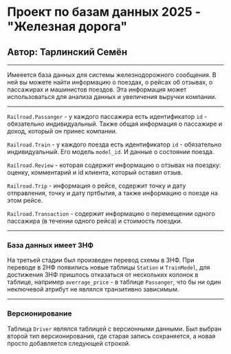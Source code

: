 # Проект по базам данных 2025 - "Железная дорога" 
## Автор: Тарлинский Семён

---

Имееется база данных для системы железнодорожного сообщения. В ней вы можете найти информацию о поездах, о рейсах об отзывах, о пассажирах и машинистов поездов. Эта информация может использоваться для анализа данных и увеличения выручки компании.

--- 

`Railroad.Passanger` - у каждого пассажира есть идентификатор `id` - обязательно индивидуальный. Также общая информация о пассажире и доход, который он принес компании.

`Railroad.Train` - у каждого поезда есть идентификатор `id` - обязательно индивидуальный. Его модель `model_id`. И данные о состоянии поезда.

`Railroad.Review` - которая содержит информацию о отзывах на поездку: оценку, комментарий и id клиента, который оставил отзыв.

`Railroad.Trip` - информация о рейсе, содержит точку и дату отправления, точку и дату пртбытия, а также информацию о поезде на этом рейсе.

`Railroad.Transaction` - содержит информацию о перемещении одного пассажира (в течении одного рейса) и стоимость поездки.

--- 

### База данных имеет 3НФ

На третьей стадии был произведен перевод схемы в 3НФ. При переводе в 2НФ появились новые таблицы `Station` и `TrainModel`, для достижения 3НФ пришлось отказаться от нескольких колонок в таблице, например `averrage_price` - в таблице `Passanger`, что бы ни один неключевой атрибут не являлся транзитивно зависимым.

--- 

### Версионирование


Таблица `Driver` являлся таблицей с версионными данными. Был выбран второй тип версионирования, где старая запись сохраняется, а новая просто добавляется следующей строкой. 

###

